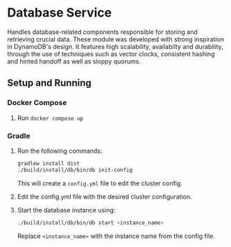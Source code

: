 # Database Service

Handles database-related components responsible for storing and retrieving crucial data. These module was developed with strong inspiration in DynamoDB's design.
It features high scalability, availabilty and durability, through the use of techniques such as vector clocks, consistent hashing and hinted handoff as well as sloppy quorums.

## Setup and Running

### Docker Compose

1. Run `docker compose up`

### Gradle


1. Run the following commands:

    ```bash
    gradlew install dist
    ./build/install/db/bin/db init-config
    ```

    This will create a `config.yml` file to edit the cluster config.

2. Edit the config.yml file with the desired cluster configuration.

3. Start the database instance using:

    ```bash
    ./build/install/db/bin/db start <instance_name>
    ```
    Replace `<instance_name>` with the instance name from the config file.